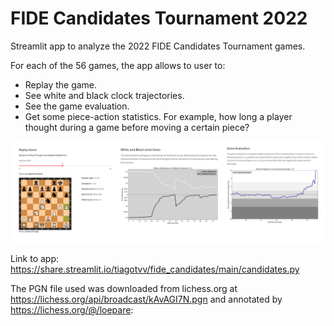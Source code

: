 # FIDE Candidates Tournament 2022
 Streamlit app to analyze the 2022 FIDE Candidates Tournament games.
 
 For each of the 56 games, the app allows to user to:
 
- Replay the game.
- See white and black clock trajectories.
- See the game evaluation.
- Get some piece-action statistics. For example, how long a player thought during a game before moving a certain piece?

 <img src="candidates_screenshot.png" alt="app screenshots"/>
 
 Link to app: https://share.streamlit.io/tiagotvv/fide_candidates/main/candidates.py
 
 The PGN file used was downloaded from lichess.org at https://lichess.org/api/broadcast/kAvAGI7N.pgn and annotated by https://lichess.org/@/loepare: 

